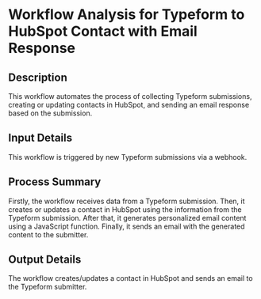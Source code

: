 # Workflow Analysis for Typeform to HubSpot Contact with Email Response

## Description
This workflow automates the process of collecting Typeform submissions, creating or updating contacts in HubSpot, and sending an email response based on the submission.

## Input Details
This workflow is triggered by new Typeform submissions via a webhook.

## Process Summary
Firstly, the workflow receives data from a Typeform submission. Then, it creates or updates a contact in HubSpot using the information from the Typeform submission. After that, it generates personalized email content using a JavaScript function. Finally, it sends an email with the generated content to the submitter.

## Output Details
The workflow creates/updates a contact in HubSpot and sends an email to the Typeform submitter.
